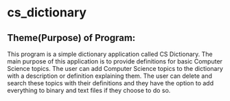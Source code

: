 # cs_dictionary

## Theme(Purpose) of Program: 
This program is a simple dictionary application called 
CS Dictionary. The main purpose of this application is 
to provide definitions for basic Computer Science topics. 
The user can add Computer Science topics to the dictionary 
with a description or definition explaining them. The user 
can delete and search these topics with their definitions 
and they have the option to add everything to binary and 
text files if they choose to do so.
